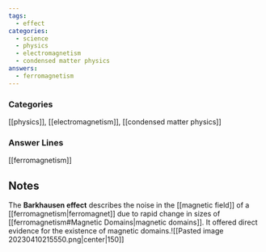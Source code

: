 ```yaml
---
tags:
  - effect
categories:
  - science
  - physics
  - electromagnetism
  - condensed matter physics
answers:
  - ferromagnetism
---
```

### Categories
[[physics]], [[electromagnetism]], [[condensed matter physics]]
### Answer Lines
[[ferromagnetism]]
## Notes
The **Barkhausen effect** describes the noise in the [[magnetic field]] of a [[ferromagnetism|ferromagnet]] due to rapid change in sizes of [[ferromagnetism#Magnetic Domains|magnetic domains]]. It offered direct evidence for the existence of magnetic domains.![[Pasted image 20230410215550.png|center|150]]
